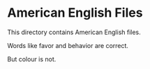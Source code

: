 # American English Files

This directory contains American English files.

Words like favor and behavior are correct.

But colour is not.
